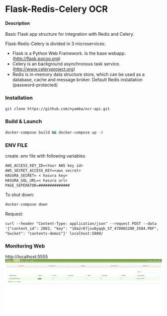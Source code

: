 # Flask-Redis-Celery OCR

#### **Description**
Basic Flask app structure for integration with Redis and Celery.

Flask-Redis-Celery is divided in 3 microservices:
- Flask is a Python Web Framework. Is the base webapp. (http://flask.pocoo.org)
- Celery is an background asynchronous task service. (http://www.celeryproject.org)
- Redis is in-memory data structure store, which can be used as a database, cache and message broker. Default Redis installation (password-protected)


### Installation

```bash
git clone https://github.com/nyamba/ocr-api.git
```

### Build & Launch

```bash
docker-compose build && docker-compose up -d 
```
 ### ENV FILE
 create .env file with following variables
 ```
AWS_ACCESS_KEY_ID=<Your AWS key id>
AWS_SECRET_ACCESS_KEY=<aws secret>
HASURA_SECRET= < hasura key>
HASURA_GQL_URL=< hasura url>
PAGE_SEPERATOR=##############
 ```


To shut down:

```bash
docker-compose down
```
Request:
```
curl --header "Content-Type: application/json" --request POST --data '{"content_id": 2803, "key": "10a2r67jxu0yqqh_ST_470002200_3584.PDF", "bucket": "contents-demo1"}' localhost:5000/
```

### Monitoring Web
http://localhost:5555
![alt text](https://github.com/Tsevel/ocr-api/blob/master/flower.PNG)
